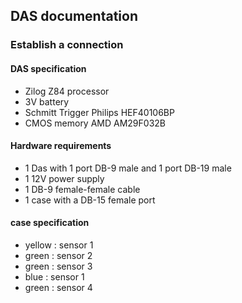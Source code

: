 ## DAS documentation

### Establish a connection

#### DAS specification

* Zilog Z84 processor
* 3V battery
* Schmitt Trigger Philips HEF40106BP
* CMOS memory AMD AM29F032B

#### Hardware requirements
* 1 Das with 1 port DB-9 male and 1 port DB-19 male
* 1 12V power supply
* 1 DB-9 female-female cable
* 1 case with a DB-15 female port

#### case specification

* yellow : sensor 1
* green : sensor 2
* green : sensor 3
* blue : sensor 1
* green : sensor 4

